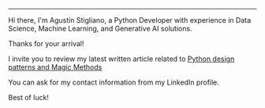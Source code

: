 <!-- # 📊 GitHub Stats: -->
<!-- ![](https://github-readme-stats.vercel.app/api?username=jackonedev&theme=dark&hide_border=false&include_all_commits=true&count_private=true)<br/> -->
<!-- ![](https://github-readme-streak-stats.herokuapp.com/?user=jackonedev&theme=dark&hide_border=false)<br/> -->
<!-- ##
![](https://github-readme-stats.vercel.app/api/top-langs/?username=jackonedev&theme=dark&hide_border=false&include_all_commits=true&count_private=true&layout=compact) -->
<!-- # 📊 GitHub Stats: -->
    
<!-- ![](https://github-readme-stats.vercel.app/api/top-langs/?username=jackonedev&theme=flat&hide_border=true&include_all_commits=true&count_private=true&layout=compact) -->
<!-- ![](https://github-readme-stats.vercel.app/api/top-langs/?username=jackonedev&theme=flat&hide_border=false&include_all_commits=true&count_private=true&layout=compact) -->

<!-- # 🏆 GitHub Trophies-->
<!-- ![](https://github-profile-trophy.vercel.app/?username=jackonedev&theme=flat&no-frame=false&no-bg=true&margin-w=4) -->
<!-- Thanks for your arrival! Please, take a look at [My \[NEW\] CV Agent](https://agentcv-bcaxembqfjachefy.brazilsouth-01.azurewebsites.net/) and feel free to reach out to me. -->

---
<!-- [![](https://visitcount.itsvg.in/api?id=jackonedev&icon=0&color=0)](https://visitcount.itsvg.in) -->
<!-- Proudly created with GPRM ( https://gprm.itsvg.in ) -->

Hi there, I'm Agustín Stigliano, a Python Developer with experience in Data Science, Machine Learning, and Generative AI solutions.

Thanks for your arrival!

<!-- Please, take a look at -->
<!-- <a href="https://agentcv-bcaxembqfjachefy.brazilsouth-01.azurewebsites.net/" target="_blank">My [NEW] CV Agent</a> and feel free to reach out to me. -->

I invite you to review my latest written article related to <a href="https://www.linkedin.com/pulse/magic-methods-design-patterns-python-agustin-federico-stigliano-gpttf" target="_blank">Python design patterns and Magic Methods</a>

You can ask for my contact information from my LinkedIn profile.

Best of luck!

